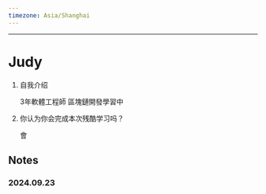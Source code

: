 ```yaml
---
timezone: Asia/Shanghai
---
```



---

# Judy

1. 自我介绍 

   3年軟體工程師 區塊鏈開發學習中

2. 你认为你会完成本次残酷学习吗？

   會
   
## Notes

<!-- Content_START -->

### 2024.09.23

<!-- Content_END -->
